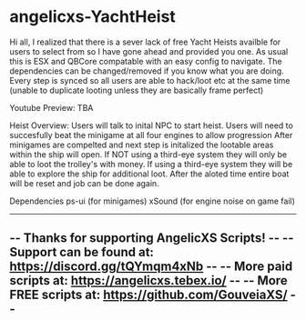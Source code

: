 # angelicxs-YachtHeist

Hi all, 
I realized that there is a sever lack of free Yacht Heists availble for users to select from so I have gone ahead and provided you one.
As usual this is ESX and QBCore compatable with an easy config to navigate. The dependencies can be changed/removed if you know what you are doing. Every step is synced so all users are able to hack/loot etc at the same time (unable to duplicate looting unless they are basically frame perfect)

Youtube Preview: TBA

Heist Overview:
Users will talk to inital NPC to start heist.
Users will need to succesfully beat the minigame at all four engines to allow progression
After minigames are compelted and next step is initalized the lootable areas within the ship will open.
If NOT using a third-eye system they will only be able to loot the trolley's with money.
If using a third-eye system they will be able to explore the ship for additional loot.
After the aloted time entire boat will be reset and job can be done again.


Dependencies
ps-ui (for minigames)
xSound (for engine noise on game fail)

----------------------------------------------------------------------
-- Thanks for supporting AngelicXS Scripts!							--
-- Support can be found at: https://discord.gg/tQYmqm4xNb			--
-- More paid scripts at: https://angelicxs.tebex.io/ 				--
-- More FREE scripts at: https://github.com/GouveiaXS/ 				--
----------------------------------------------------------------------
